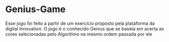 # Genius-Game
<p>Esse jogo foi feito a partir de um exercício proposto pela plataforma da digital Innovation. O jogo é o conhecido Genius que se baseia em acerta as cores selecionadas pelo
Algoritimo na mesmo ordem passada por ele</P>
